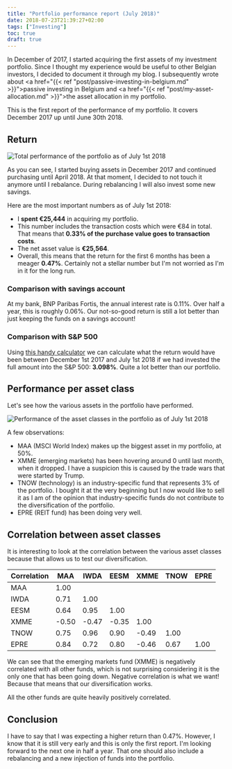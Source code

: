 ```yaml
---
title: "Portfolio performance report (July 2018)"
date: 2018-07-23T21:39:27+02:00
tags: ["Investing"]
toc: true
draft: true
---
```


In December of 2017, I started acquiring the first assets of my investment
portfolio. Since I thought my experience would be useful to other Belgian
investors, I decided to document it through my blog. I subsequently wrote about <a href="{{< ref "post/passive-investing-in-belgium.md" >}}">passive investing in Belgium</a> and <a href="{{< ref "post/my-asset-allocation.md" >}}">the asset allocation in my portfolio</a>.

This is the first report of the performance of my portfolio. It covers December
2017 up until June 30th 2018.

## Return
![Total performance of the portfolio as of July 1st 2018](/images/2018-july-performance-total.png)

As you can see, I started buying assets in December 2017 and continued
purchasing until April 2018. At that moment, I decided to not touch it anymore
until I rebalance. During rebalancing I will also invest some new savings.

Here are the most important numbers as of July 1st 2018:

- I **spent €25,444** in acquiring my portfolio.
- This number includes the transaction costs which were €84 in total. That means
  that **0.33% of the purchase value goes to transaction costs**.
- The net asset value is **€25,564**.  
- Overall, this means that the return for the first 6 months has been a meager
  **0.47%**.  Certainly not a stellar number but I'm not worried as I'm in it
  for the long run.

### Comparison with savings account
At my bank, BNP Paribas Fortis, the annual interest rate is 0.11%. Over half a
year, this is roughly 0.06%. Our not-so-good return is still a lot better than
just keeping the funds on a savings account!

### Comparison with S&P 500
Using [this handy calculator](https://dqydj.com/sp-500-return-calculator/) we
can calculate what the return would have been between December 1st 2017 and July
1st 2018 if we had invested the full amount into the S&P 500: **3.098%**. Quite
a lot better than our portfolio.

## Performance per asset class
Let's see how the various assets in the portfolio have performed.

![Performance of the asset classes in the portfolio as of July 1st 2018](/images/2018-july-performance-per-asset-class.png)

A few observations:

- MAA (MSCI World Index) makes up the biggest asset in my portfolio, at 50%.
- XMME (emerging markets) has been hovering around 0 until last month, when it
  dropped. I have a suspicion this is caused by the trade wars that were started
  by Trump.
- TNOW (technology) is an industry-specific fund that represents 3% of the
  portfolio. I bought it at the very beginning but I now would like to sell it
  as I am of the opinion that industry-specific funds do not contribute to the
  diversification of the portfolio.
- EPRE (REIT fund) has been doing very well.

## Correlation between asset classes
It is interesting to look at the correlation between the various asset classes
because that allows us to test our diversification.

Correlation | MAA   | IWDA  | EESM  | XMME  | TNOW | EPRE
------------|-------|-------|-------|-------|------|----
MAA         | 1.00  |       |       |       |      |
IWDA        | 0.71  | 1.00  |       |       |      |
EESM        | 0.64  | 0.95  | 1.00  |       |      |
XMME        | -0.50 | -0.47 | -0.35 | 1.00  |      |
TNOW        | 0.75  | 0.96  | 0.90  | -0.49 | 1.00 |
EPRE        | 0.84  | 0.72  | 0.80  | -0.46 | 0.67 | 1.00

We can see that the emerging markets fund (XMME) is negatively correlated with
all other funds, which is not surprising considering it is the only one that has
been going down. Negative correlation is what we want! Because that means that
our diversification works.

All the other funds are quite heavily positively correlated.

## Conclusion
I have to say that I was expecting a higher return than 0.47%. However, I know
that it is still very early and this is only the first report. I'm looking
forward to the next one in half a year.  That one should also include a
rebalancing and a new injection of funds into the portfolio.
